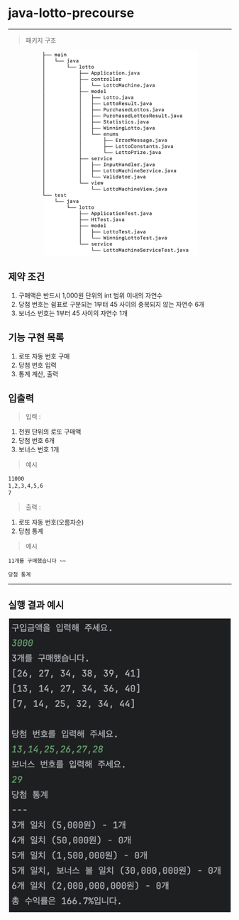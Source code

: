 # java-lotto-precourse

--- 
> 패키지 구조
<p align="center">
    <img src="img/package.png" alt="package.png" width="350px">
</p>

## 제약 조건
1. 구매액은 반드시 1,000원 단위의 int 범위 이내의 자연수
2. 당첨 번호는 쉼표로 구분되는 1부터 45 사이의 중복되지 않는 자연수 6개
3. 보너스 번호는 1부터 45 사이의 자연수 1개

## 기능 구현 목록
1. 로또 자동 번호 구매
2. 당첨 번호 입력
3. 통계 계산, 출력

## 입출력
> 입력 :

1. 천원 단위의 로또 구매액
2. 당첨 번호 6개
3. 보너스 번호 1개

> 예시
```
11000
1,2,3,4,5,6
7
```

> 출력 :

1. 로또 자동 번호(오름차순)
2. 당첨 통계 

> 예시
```
11개를 구매했습니다 ~~
```
```
당첨 통계
```

---

## 실행 결과 예시
<p align="center">
    <img src="img/LottoResult.png" alt="LottoResult.png" width="500px">
</p>
